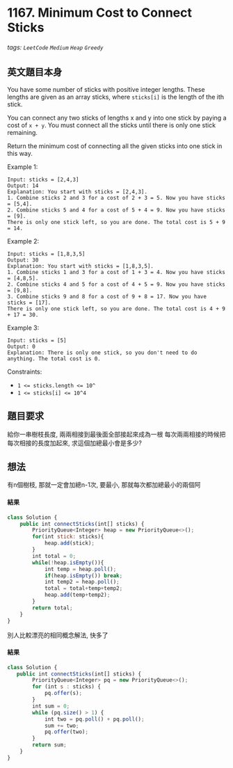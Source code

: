 # 1167. Minimum Cost to Connect Sticks
###### tags: `LeetCode` `Medium` `Heap` `Greedy`

## 英文題目本身
You have some number of sticks with positive integer lengths. These lengths are given as an array sticks, where `sticks[i]` is the length of the ith stick.

You can connect any two sticks of lengths x and y into one stick by paying a cost of `x + y`. You must connect all the sticks until there is only one stick remaining.

Return the minimum cost of connecting all the given sticks into one stick in this way.

 

Example 1:
```
Input: sticks = [2,4,3]
Output: 14
Explanation: You start with sticks = [2,4,3].
1. Combine sticks 2 and 3 for a cost of 2 + 3 = 5. Now you have sticks = [5,4].
2. Combine sticks 5 and 4 for a cost of 5 + 4 = 9. Now you have sticks = [9].
There is only one stick left, so you are done. The total cost is 5 + 9 = 14.
```
Example 2:
```
Input: sticks = [1,8,3,5]
Output: 30
Explanation: You start with sticks = [1,8,3,5].
1. Combine sticks 1 and 3 for a cost of 1 + 3 = 4. Now you have sticks = [4,8,5].
2. Combine sticks 4 and 5 for a cost of 4 + 5 = 9. Now you have sticks = [9,8].
3. Combine sticks 9 and 8 for a cost of 9 + 8 = 17. Now you have sticks = [17].
There is only one stick left, so you are done. The total cost is 4 + 9 + 17 = 30.
```
Example 3:
```
Input: sticks = [5]
Output: 0
Explanation: There is only one stick, so you don't need to do anything. The total cost is 0.

```

Constraints:

- `1 <= sticks.length <= 10^`
- `1 <= sticks[i] <= 10^4`
## 題目要求
給你一串樹枝長度, 兩兩相接到最後面全部接起來成為一根
每次兩兩相接的時候把每次相接的長度加起來, 求這個加總最小會是多少?
## 想法
有n個樹枝, 那就一定會加總n-1次, 要最小, 那就每次都加總最小的兩個阿
#### 結果
```javascript
class Solution {
    public int connectSticks(int[] sticks) {
        PriorityQueue<Integer> heap = new PriorityQueue<>();
        for(int stick: sticks){
            heap.add(stick);
        }
        int total = 0;
        while(!heap.isEmpty()){
            int temp = heap.poll();
            if(heap.isEmpty()) break;
            int temp2 = heap.poll();
            total = total+temp+temp2;
            heap.add(temp+temp2);
        }
        return total;
    }
}
```

別人比較漂亮的相同概念解法, 快多了
#### 結果
```javascript
class Solution {
   public int connectSticks(int[] sticks) {
        PriorityQueue<Integer> pq = new PriorityQueue<>();
        for (int s : sticks) {
            pq.offer(s);
        }
        int sum = 0;
        while (pq.size() > 1) {
            int two = pq.poll() + pq.poll();
            sum += two;
            pq.offer(two);
        }
        return sum;
    }
}
```